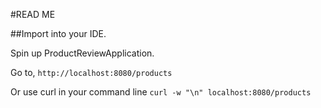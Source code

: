 #READ ME

##Import into your IDE.

Spin up ProductReviewApplication.

Go to, `http://localhost:8080/products`

Or use curl in your command line `curl -w "\n" localhost:8080/products`